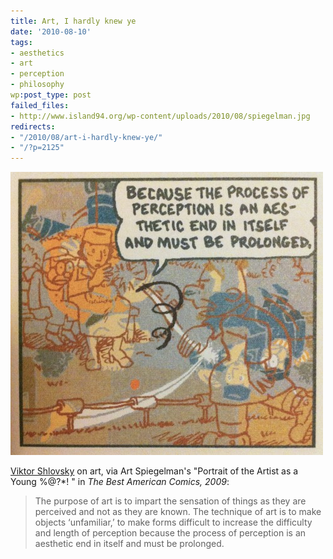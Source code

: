 ```yaml
---
title: Art, I hardly knew ye
date: '2010-08-10'
tags:
- aesthetics
- art
- perception
- philosophy
wp:post_type: post
failed_files:
- http://www.island94.org/wp-content/uploads/2010/08/spiegelman.jpg
redirects:
- "/2010/08/art-i-hardly-knew-ye/"
- "/?p=2125"
---
```


[ ![](2010-08-10-Art-I-hardly-knew-ye/spiegelman-500x453.jpg "Spiegelman") ](2010-08-10-Art-I-hardly-knew-ye/spiegelman.jpeg)

  [Viktor Shlovsky](http://en.wikipedia.org/wiki/Defamiliarization) on art, via Art Spiegelman's "Portrait of the Artist as a Young %@?\*! " in _The Best American Comics, 2009_:

> The purpose of art is to impart the sensation of things as they are perceived and not as they are known. The technique of art is to make objects ‘unfamiliar,’ to make forms difficult to increase the difficulty and length of perception because the process of perception is an aesthetic end in itself and must be prolonged.
